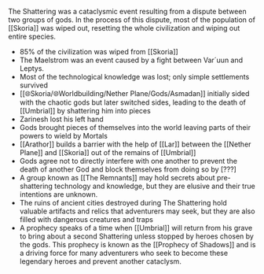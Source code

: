 The Shattering was a cataclysmic event resulting from a dispute between two groups of gods. In the process of this dispute, most of the population of [[Skoria]] was wiped out, resetting the whole civilization and wiping out entire species. 

- 85% of the civilization was wiped from [[Skoria]] 
- The Maelstrom was an event caused by a fight between Var´uun and Leptys. 
- Most of the technological knowledge was lost; only simple settlements survived
- [[🌐Skoria/🌐Worldbuilding/Nether Plane/Gods/Asmadan]] initially sided with the chaotic gods but later switched sides, leading to the death of [[Umbrial]] by shattering him into pieces
- Zarinesh lost his left hand
- Gods brought pieces of themselves into the world leaving parts of their powers to wield by Mortals
- [[Arathor]] builds a barrier with the help of [[Lar]] between the [[Nether Plane]] and [[Skoria]] out of the remains of [[Umbrial]]
- Gods agree not to directly interfere with one another to prevent the death of another God and block themselves from doing so by [???]
- A group known as [[The Remnants]] may hold secrets about pre-shattering technology and knowledge, but they are elusive and their true intentions are unknown.
- The ruins of ancient cities destroyed during The Shattering hold valuable artifacts and relics that adventurers may seek, but they are also filled with dangerous creatures and traps
- A prophecy speaks of a time when [[Umbrial]] will return from his grave to bring about a second Shattering unless stopped by heroes chosen by the gods. This prophecy is known as the [[Prophecy of Shadows]] and is a driving force for many adventurers who seek to become these legendary heroes and prevent another cataclysm.

